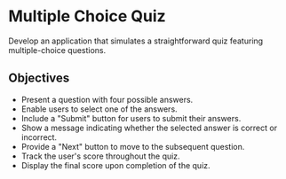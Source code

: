 # Multiple Choice Quiz

Develop an application that simulates a straightforward quiz featuring multiple-choice questions.

## Objectives

- Present a question with four possible answers.
- Enable users to select one of the answers.
- Include a "Submit" button for users to submit their answers.
- Show a message indicating whether the selected answer is correct or incorrect.
- Provide a "Next" button to move to the subsequent question.
- Track the user's score throughout the quiz.
- Display the final score upon completion of the quiz.